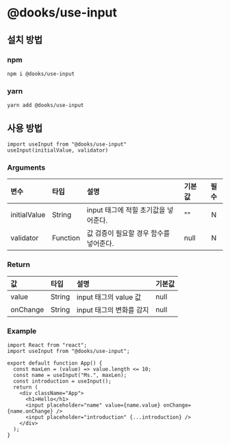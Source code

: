 # @dooks/use-input

## 설치 방법
### npm
```
npm i @dooks/use-input
```
### yarn
```
yarn add @dooks/use-input
``` 

## 사용 방법
``` node
import useInput from "@dooks/use-input"
useInput(initialValue, validator)
```
### Arguments
| 변수 | 타입 | 설명 | 기본값 | 필수 |
|:---|:---|:---|:---|:---:|
| initialValue | String | input 태그에 적힐 초기값을 넣어준다. | "" | N |
| validator | Function | 값 검증이 필요할  경우 함수를 넣어준다. | null | N | 

### Return
| 값 | 타입 | 설명 | 기본값 | 
|:---|:---|:---|:---|
| value | String | input 태그의 value 값 | null | 
| onChange | String | input 태그의 변화를 감지 | null |

### Example
``` node
import React from "react";
import useInput from "@dooks/use-input";

export default function App() {
  const maxLen = (value) => value.length <= 10;
  const name = useInput("Ms.", maxLen);
  const introduction = useInput();
  return (
    <div className="App">
      <h1>Hello</h1>
      <input placeholder="name" value={name.value} onChange={name.onChange} />
      <input placeholder="introduction" {...introduction} />
    </div>
  );
}
```
